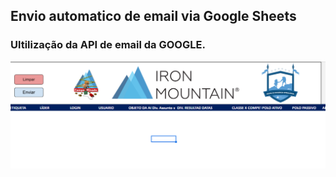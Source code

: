<!DOCTYPE html>
<html lang="en">
<head>
    <meta charset="UTF-8">
    <meta http-equiv="X-UA-Compatible" content="IE=edge">
    <meta name="viewport" content="width=device-width, initial-scale=1.0">
    
</head>
<body>
    <div style="border: 1px; border-radius: 3px; border-color: aliceblue;">
     <h2> Envio automatico de email via Google Sheets</h2>
     </div>
     <h3> Ultilização da API de email da GOOGLE.</h3>
     <img width="900px" src="/img/Capturar.PNG"></img>
</body>
</html>